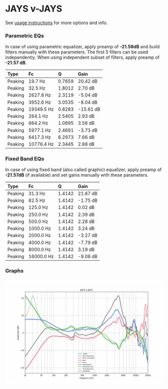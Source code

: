 # JAYS v-JAYS
See [usage instructions](https://github.com/jaakkopasanen/AutoEq#usage) for more options and info.

### Parametric EQs
In case of using parametric equalizer, apply preamp of **-21.58dB** and build filters manually
with these parameters. The first 5 filters can be used independently.
When using independent subset of filters, apply preamp of **-21.57 dB**.

| Type    | Fc         |      Q | Gain      |
|:--------|:-----------|:-------|:----------|
| Peaking | 19.7 Hz    | 0.7659 | 20.42 dB  |
| Peaking | 32.5 Hz    | 1.8012 | 2.70 dB   |
| Peaking | 2627.8 Hz  | 2.3119 | -5.04 dB  |
| Peaking | 3952.6 Hz  | 3.0535 | -8.04 dB  |
| Peaking | 19349.5 Hz | 0.8283 | -15.61 dB |
| Peaking | 264.1 Hz   | 2.5405 | 2.93 dB   |
| Peaking | 664.2 Hz   | 1.0895 | 3.56 dB   |
| Peaking | 5977.1 Hz  | 2.4691 | -3.73 dB  |
| Peaking | 6417.3 Hz  | 6.2973 | 7.66 dB   |
| Peaking | 10776.4 Hz | 2.3445 | 2.88 dB   |

### Fixed Band EQs
In case of using fixed band (also called graphic) equalizer, apply preamp of **-21.57dB**
(if available) and set gains manually with these parameters.

| Type    | Fc         |      Q | Gain     |
|:--------|:-----------|:-------|:---------|
| Peaking | 31.3 Hz    | 1.4142 | 21.67 dB |
| Peaking | 62.5 Hz    | 1.4142 | -1.75 dB |
| Peaking | 125.0 Hz   | 1.4142 | 0.02 dB  |
| Peaking | 250.0 Hz   | 1.4142 | 2.39 dB  |
| Peaking | 500.0 Hz   | 1.4142 | 2.28 dB  |
| Peaking | 1000.0 Hz  | 1.4142 | 3.24 dB  |
| Peaking | 2000.0 Hz  | 1.4142 | -3.27 dB |
| Peaking | 4000.0 Hz  | 1.4142 | -7.79 dB |
| Peaking | 8000.0 Hz  | 1.4142 | 3.19 dB  |
| Peaking | 16000.0 Hz | 1.4142 | -9.08 dB |

### Graphs
![](./JAYS%20v-JAYS.png)